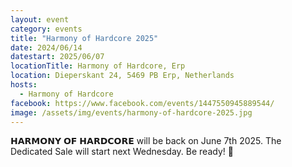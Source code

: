 ```yaml
---
layout: event
category: events
title: "Harmony of Hardcore 2025"
date: 2024/06/14
datestart: 2025/06/07
locationTitle: Harmony of Hardcore, Erp
location: Dieperskant 24, 5469 PB Erp, Netherlands
hosts:
  - Harmony of Hardcore
facebook: https://www.facebook.com/events/1447550945889544/
image: /assets/img/events/harmony-of-hardcore-2025.jpg
---
```


𝗛𝗔𝗥𝗠𝗢𝗡𝗬 𝗢𝗙 𝗛𝗔𝗥𝗗𝗖𝗢𝗥𝗘 will be back on June 7th 2025. The Dedicated Sale will start next Wednesday. Be ready! 🚀